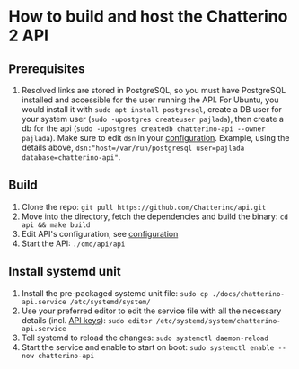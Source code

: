 # How to build and host the Chatterino 2 API

## Prerequisites

1. Resolved links are stored in PostgreSQL, so you must have PostgreSQL installed and accessible for the user running the API. For Ubuntu, you would install it with `sudo apt install postgresql`, create a DB user for your system user (`sudo -upostgres createuser pajlada`), then create a db for the api (`sudo -upostgres createdb chatterino-api --owner pajlada`). Make sure to edit `dsn` in your [configuration](./config.md). Example, using the details above, `dsn:"host=/var/run/postgresql user=pajlada database=chatterino-api"`.

## Build

1. Clone the repo: `git pull https://github.com/Chatterino/api.git`
1. Move into the directory, fetch the dependencies and build the binary: `cd api && make build`
1. Edit API's configuration, see [configuration](./config.md)
1. Start the API: `./cmd/api/api`

## Install systemd unit

1. Install the pre-packaged systemd unit file: `sudo cp ./docs/chatterino-api.service /etc/systemd/system/`
1. Use your preferred editor to edit the service file with all the necessary details (incl. [API keys](./apikeys.md)): `sudo editor /etc/systemd/system/chatterino-api.service`
1. Tell systemd to reload the changes: `sudo systemctl daemon-reload`
1. Start the service and enable to start on boot: `sudo systemctl enable --now chatterino-api`
